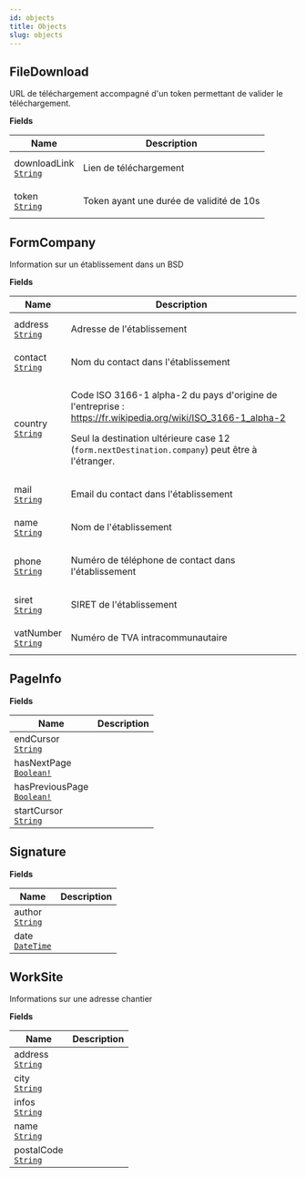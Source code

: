 ```yaml
---
id: objects
title: Objects
slug: objects
---
```


## FileDownload

URL de téléchargement accompagné d'un token
permettant de valider le téléchargement.

<p style={{ marginBottom: "0.4em" }}><strong>Fields</strong></p>

<table>
<thead><tr><th>Name</th><th>Description</th></tr></thead>
<tbody>
<tr>
<td>
downloadLink<br />
<a href="/api-reference/bsff/scalars#string"><code>String</code></a>
</td>
<td>
<p>Lien de téléchargement</p>
</td>
</tr>
<tr>
<td>
token<br />
<a href="/api-reference/bsff/scalars#string"><code>String</code></a>
</td>
<td>
<p>Token ayant une durée de validité de 10s</p>
</td>
</tr>
</tbody>
</table>

## FormCompany

Information sur un établissement dans un BSD

<p style={{ marginBottom: "0.4em" }}><strong>Fields</strong></p>

<table>
<thead><tr><th>Name</th><th>Description</th></tr></thead>
<tbody>
<tr>
<td>
address<br />
<a href="/api-reference/bsff/scalars#string"><code>String</code></a>
</td>
<td>
<p>Adresse de l&#39;établissement</p>
</td>
</tr>
<tr>
<td>
contact<br />
<a href="/api-reference/bsff/scalars#string"><code>String</code></a>
</td>
<td>
<p>Nom du contact dans l&#39;établissement</p>
</td>
</tr>
<tr>
<td>
country<br />
<a href="/api-reference/bsff/scalars#string"><code>String</code></a>
</td>
<td>
<p>Code ISO 3166-1 alpha-2 du pays d&#39;origine de l&#39;entreprise :
<a href="https://fr.wikipedia.org/wiki/ISO_3166-1_alpha-2">https://fr.wikipedia.org/wiki/ISO_3166-1_alpha-2</a></p>
<p>Seul la destination ultérieure case 12 (<code>form.nextDestination.company</code>) peut être à l&#39;étranger.</p>
</td>
</tr>
<tr>
<td>
mail<br />
<a href="/api-reference/bsff/scalars#string"><code>String</code></a>
</td>
<td>
<p>Email du contact dans l&#39;établissement</p>
</td>
</tr>
<tr>
<td>
name<br />
<a href="/api-reference/bsff/scalars#string"><code>String</code></a>
</td>
<td>
<p>Nom de l&#39;établissement</p>
</td>
</tr>
<tr>
<td>
phone<br />
<a href="/api-reference/bsff/scalars#string"><code>String</code></a>
</td>
<td>
<p>Numéro de téléphone de contact dans l&#39;établissement</p>
</td>
</tr>
<tr>
<td>
siret<br />
<a href="/api-reference/bsff/scalars#string"><code>String</code></a>
</td>
<td>
<p>SIRET de l&#39;établissement</p>
</td>
</tr>
<tr>
<td>
vatNumber<br />
<a href="/api-reference/bsff/scalars#string"><code>String</code></a>
</td>
<td>
<p>Numéro de TVA intracommunautaire</p>
</td>
</tr>
</tbody>
</table>

## PageInfo



<p style={{ marginBottom: "0.4em" }}><strong>Fields</strong></p>

<table>
<thead><tr><th>Name</th><th>Description</th></tr></thead>
<tbody>
<tr>
<td>
endCursor<br />
<a href="/api-reference/bsff/scalars#string"><code>String</code></a>
</td>
<td>

</td>
</tr>
<tr>
<td>
hasNextPage<br />
<a href="/api-reference/bsff/scalars#boolean"><code>Boolean!</code></a>
</td>
<td>

</td>
</tr>
<tr>
<td>
hasPreviousPage<br />
<a href="/api-reference/bsff/scalars#boolean"><code>Boolean!</code></a>
</td>
<td>

</td>
</tr>
<tr>
<td>
startCursor<br />
<a href="/api-reference/bsff/scalars#string"><code>String</code></a>
</td>
<td>

</td>
</tr>
</tbody>
</table>

## Signature



<p style={{ marginBottom: "0.4em" }}><strong>Fields</strong></p>

<table>
<thead><tr><th>Name</th><th>Description</th></tr></thead>
<tbody>
<tr>
<td>
author<br />
<a href="/api-reference/bsff/scalars#string"><code>String</code></a>
</td>
<td>

</td>
</tr>
<tr>
<td>
date<br />
<a href="/api-reference/bsff/scalars#datetime"><code>DateTime</code></a>
</td>
<td>

</td>
</tr>
</tbody>
</table>

## WorkSite

Informations sur une adresse chantier

<p style={{ marginBottom: "0.4em" }}><strong>Fields</strong></p>

<table>
<thead><tr><th>Name</th><th>Description</th></tr></thead>
<tbody>
<tr>
<td>
address<br />
<a href="/api-reference/bsff/scalars#string"><code>String</code></a>
</td>
<td>

</td>
</tr>
<tr>
<td>
city<br />
<a href="/api-reference/bsff/scalars#string"><code>String</code></a>
</td>
<td>

</td>
</tr>
<tr>
<td>
infos<br />
<a href="/api-reference/bsff/scalars#string"><code>String</code></a>
</td>
<td>

</td>
</tr>
<tr>
<td>
name<br />
<a href="/api-reference/bsff/scalars#string"><code>String</code></a>
</td>
<td>

</td>
</tr>
<tr>
<td>
postalCode<br />
<a href="/api-reference/bsff/scalars#string"><code>String</code></a>
</td>
<td>

</td>
</tr>
</tbody>
</table>

